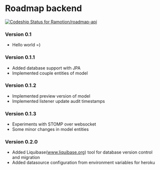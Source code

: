 # Roadmap backend #
[ ![Codeship Status for Ramotion/roadmap-api](https://codeship.com/projects/2ba911f0-4afc-0132-8280-0ac24b6883cd/status?branch=master)](https://codeship.com/projects/46560)

### Version 0.1 ###

* Hello world =)

### Version 0.1.1 ###

* Added database support with JPA
* Implemented couple entities of model

### Version 0.1.2 ###

* Implemented preview version of model
* Implemented listener update audit timestamps

### Version 0.1.3 ###

* Experiments with STOMP over websocket
* Some minor changes in model entities

### Version 0.2.0 ###

* Added Liquibase(www.liquibase.org) tool for database version control and migration
* Added datasource configuration from environment variables for heroku

